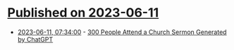 # [Published on 2023-06-11](index.md)

* [2023-06-11, 07:34:00](https://slashdot.org/story/23/06/10/2056210/300-people-attend-a-church-sermon-generated-by-chatgpt?utm_source=rss1.0mainlinkanon&utm_medium=feed) - [300 People Attend a Church Sermon Generated by ChatGPT](https://slashdot.org/story/23/06/10/2056210/300-people-attend-a-church-sermon-generated-by-chatgpt?utm_source=rss1.0mainlinkanon&utm_medium=feed)
